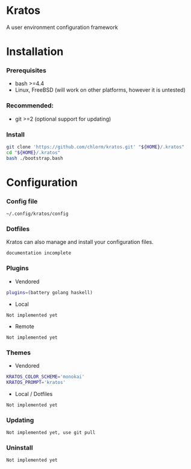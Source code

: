 Kratos
======

A user environment configuration framework

# Installation

### Prerequisites
* bash >=4.4
* Linux, FreeBSD (will work on other platforms, however it is untested)

### Recommended:
* git >=2 (optional support for updating)

### Install
```bash
git clone 'https://github.com/chlorm/kratos.git' "${HOME}/.kratos"
cd "${HOME}/.kratos"
bash ./bootstrap.bash
```

# Configuration
### Config file
`~/.config/kratos/config`

### Dotfiles
Kratos can also manage and install your configuration files.
```
documentation incomplete
```

### Plugins
+ Vendored
```zsh
plugins=(battery golang haskell)
```
+ Local
```
Not implemented yet
```
+ Remote
```
Not implemented yet
```

### Themes
+ Vendored
```bash
KRATOS_COLOR_SCHEME='monokai'
KRATOS_PROMPT='kratos'
```
+ Local / Dotfiles
```
Not implemented yet
```

### Updating
```
Not implemented yet, use git pull
```

### Uninstall
```
Not implemented yet
```
